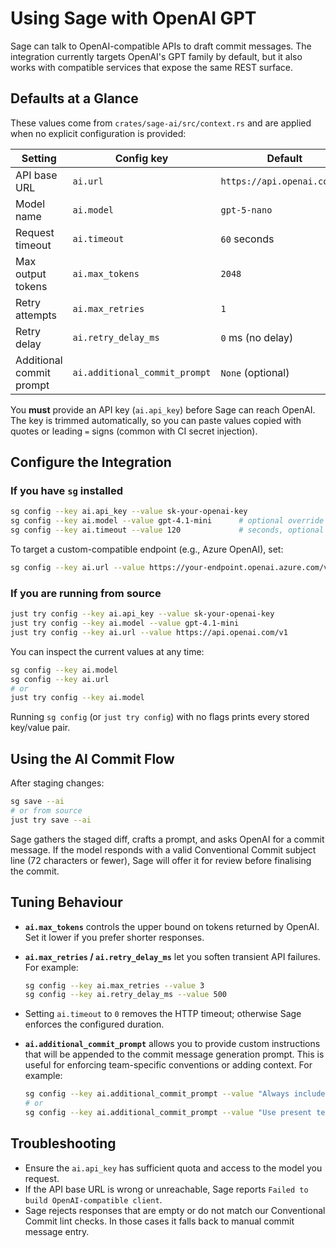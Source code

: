 # Using Sage with OpenAI GPT

Sage can talk to OpenAI-compatible APIs to draft commit messages. The integration currently targets OpenAI's GPT family by default, but it also works with compatible services that expose the same REST surface.

## Defaults at a Glance

These values come from `crates/sage-ai/src/context.rs` and are applied when no explicit configuration is provided:

| Setting | Config key | Default |
| --- | --- | --- |
| API base URL | `ai.url` | `https://api.openai.com/v1` |
| Model name | `ai.model` | `gpt-5-nano` |
| Request timeout | `ai.timeout` | `60` seconds |
| Max output tokens | `ai.max_tokens` | `2048` |
| Retry attempts | `ai.max_retries` | `1` |
| Retry delay | `ai.retry_delay_ms` | `0` ms (no delay) |
| Additional commit prompt | `ai.additional_commit_prompt` | `None` (optional) |

You **must** provide an API key (`ai.api_key`) before Sage can reach OpenAI. The key is trimmed automatically, so you can paste values copied with quotes or leading `=` signs (common with CI secret injection).

## Configure the Integration

### If you have `sg` installed

```bash
sg config --key ai.api_key --value sk-your-openai-key
sg config --key ai.model --value gpt-4.1-mini      # optional override
sg config --key ai.timeout --value 120             # seconds, optional
```

To target a custom-compatible endpoint (e.g., Azure OpenAI), set:

```bash
sg config --key ai.url --value https://your-endpoint.openai.azure.com/v1
```

### If you are running from source

```bash
just try config --key ai.api_key --value sk-your-openai-key
just try config --key ai.model --value gpt-4.1-mini
just try config --key ai.url --value https://api.openai.com/v1
```

You can inspect the current values at any time:

```bash
sg config --key ai.model
sg config --key ai.url
# or
just try config --key ai.model
```

Running `sg config` (or `just try config`) with no flags prints every stored key/value pair.

## Using the AI Commit Flow

After staging changes:

```bash
sg save --ai
# or from source
just try save --ai
```

Sage gathers the staged diff, crafts a prompt, and asks OpenAI for a commit message. If the model responds with a valid Conventional Commit subject line (72 characters or fewer), Sage will offer it for review before finalising the commit.

## Tuning Behaviour

- **`ai.max_tokens`** controls the upper bound on tokens returned by OpenAI. Set it lower if you prefer shorter responses.
- **`ai.max_retries` / `ai.retry_delay_ms`** let you soften transient API failures. For example:

  ```bash
  sg config --key ai.max_retries --value 3
  sg config --key ai.retry_delay_ms --value 500
  ```

- Setting `ai.timeout` to `0` removes the HTTP timeout; otherwise Sage enforces the configured duration.
- **`ai.additional_commit_prompt`** allows you to provide custom instructions that will be appended to the commit message generation prompt. This is useful for enforcing team-specific conventions or adding context. For example:

  ```bash
  sg config --key ai.additional_commit_prompt --value "Always include ticket numbers in the format [PROJ-123]"
  # or
  sg config --key ai.additional_commit_prompt --value "Use present tense and focus on the business impact"
  ```

## Troubleshooting

- Ensure the `ai.api_key` has sufficient quota and access to the model you request.
- If the API base URL is wrong or unreachable, Sage reports `Failed to build OpenAI-compatible client`.
- Sage rejects responses that are empty or do not match our Conventional Commit lint checks. In those cases it falls back to manual commit message entry.
